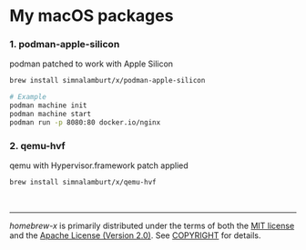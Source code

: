My macOS packages
========
### 1. podman-apple-silicon
podman patched to work with Apple Silicon
```bash
brew install simnalamburt/x/podman-apple-silicon

# Example
podman machine init
podman machine start
podman run -p 8080:80 docker.io/nginx
```

### 2. qemu-hvf
qemu with Hypervisor.framework patch applied
```bash
brew install simnalamburt/x/qemu-hvf
```

&nbsp;

--------
*homebrew-x* is primarily distributed under the terms of both the [MIT license]
and the [Apache License (Version 2.0)]. See [COPYRIGHT] for details.

[MIT license]: LICENSE-MIT
[Apache License (Version 2.0)]: LICENSE-APACHE
[COPYRIGHT]: COPYRIGHT
